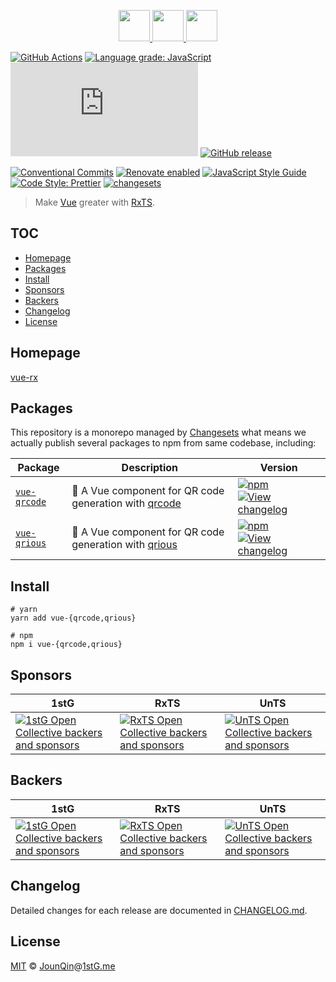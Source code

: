 <p align="center">
  <a href="https://rxjs.dev">
    <img src="https://rxjs.dev/assets/images/logos/Rx_Logo_S.png" height="50">
  </a>
  <a href="#readme">
    <img src="https://rx-ts.github.io/assets/heart.svg" height="50">
  </a>
  <a href="https://vuejs.org">
    <img src="https://vuejs.org/images/logo.png"  height="50">
  </a>
</p>

[![GitHub Actions](https://github.com/rx-ts/eslint/workflows/CI/badge.svg)](https://github.com/rx-ts/eslint/actions/workflows/ci.yml)
[![Language grade: JavaScript](https://img.shields.io/lgtm/grade/javascript/g/rx-ts/vue.svg?logo=lgtm&logoWidth=18)](https://lgtm.com/projects/g/rx-ts/vue/context:javascript)
[![type-coverage](https://img.shields.io/badge/dynamic/json.svg?label=type-coverage&prefix=%E2%89%A5&suffix=%&query=$.typeCoverage.atLeast&uri=https%3A%2F%2Fraw.githubusercontent.com%2Frx-ts%2Fvue%2Fmaster%2Fpackage.json)](https://github.com/plantain-00/type-coverage)
[![GitHub release](https://img.shields.io/github/release/rx-ts/vue)](https://github.com/rx-ts/vue/releases)

[![Conventional Commits](https://img.shields.io/badge/conventional%20commits-1.0.0-yellow.svg)](https://conventionalcommits.org)
[![Renovate enabled](https://img.shields.io/badge/renovate-enabled-brightgreen.svg)](https://renovatebot.com/)
[![JavaScript Style Guide](https://img.shields.io/badge/code_style-standard-brightgreen.svg)](https://standardjs.com)
[![Code Style: Prettier](https://img.shields.io/badge/code_style-prettier-ff69b4.svg)](https://github.com/prettier/prettier)
[![changesets](https://img.shields.io/badge/maintained%20with-changesets-176de3.svg)](https://github.com/atlassian/changesets)

> Make [Vue][] greater with [RxTS][].

## TOC <!-- omit in toc -->

- [Homepage](#homepage)
- [Packages](#packages)
- [Install](#install)
- [Sponsors](#sponsors)
- [Backers](#backers)
- [Changelog](#changelog)
- [License](#license)

## Homepage

<a href="https://vue-rx.now.sh" target="_blank">vue-rx</a>

## Packages

This repository is a monorepo managed by [Changesets][] what means we actually publish several packages to npm from same codebase, including:

| Package                               | Description                                               | Version                                                                                                                                                                                                            |
| ------------------------------------- | --------------------------------------------------------- | ------------------------------------------------------------------------------------------------------------------------------------------------------------------------------------------------------------------ |
| [`vue-qrcode`](/packages/vue-qrcode/) | 🤳 A Vue component for QR code generation with [qrcode][] | [![npm](https://img.shields.io/npm/v/vue-qrcode.svg)](https://www.npmjs.com/package/vue-qrcode) [![View changelog](https://img.shields.io/badge/changelog-explore-brightgreen)](https://changelogs.xyz/vue-qrcode) |
| [`vue-qrious`](/packages/vue-qrious/) | 🤳 A Vue component for QR code generation with [qrious][] | [![npm](https://img.shields.io/npm/v/vue-qrious.svg)](https://www.npmjs.com/package/vue-qrious) [![View changelog](https://img.shields.io/badge/changelog-explore-brightgreen)](https://changelogs.xyz/vue-qrious) |

## Install

```shell
# yarn
yarn add vue-{qrcode,qrious}

# npm
npm i vue-{qrcode,qrious}
```

## Sponsors

| 1stG                                                                                                                               | RxTS                                                                                                                               | UnTS                                                                                                                               |
| ---------------------------------------------------------------------------------------------------------------------------------- | ---------------------------------------------------------------------------------------------------------------------------------- | ---------------------------------------------------------------------------------------------------------------------------------- |
| [![1stG Open Collective backers and sponsors](https://opencollective.com/1stG/organizations.svg)](https://opencollective.com/1stG) | [![RxTS Open Collective backers and sponsors](https://opencollective.com/rxts/organizations.svg)](https://opencollective.com/rxts) | [![UnTS Open Collective backers and sponsors](https://opencollective.com/unts/organizations.svg)](https://opencollective.com/unts) |

## Backers

| 1stG                                                                                                                             | RxTS                                                                                                                             | UnTS                                                                                                                             |
| -------------------------------------------------------------------------------------------------------------------------------- | -------------------------------------------------------------------------------------------------------------------------------- | -------------------------------------------------------------------------------------------------------------------------------- |
| [![1stG Open Collective backers and sponsors](https://opencollective.com/1stG/individuals.svg)](https://opencollective.com/1stG) | [![RxTS Open Collective backers and sponsors](https://opencollective.com/rxts/individuals.svg)](https://opencollective.com/rxts) | [![UnTS Open Collective backers and sponsors](https://opencollective.com/unts/individuals.svg)](https://opencollective.com/unts) |

## Changelog

Detailed changes for each release are documented in [CHANGELOG.md](./CHANGELOG.md).

## License

[MIT][] © [JounQin][]@[1stG.me][]

[1stg.me]: https://www.1stg.me
[changesets]: https://GitHub.com/atlassian/changesets
[rxts]: https://rxjs.dev
[vue]: https://vuejs.org
[jounqin]: https://GitHub.com/JounQin
[mit]: http://opensource.org/licenses/MIT
[qrcode]: https://github.com/soldair/node-qrcode
[qrious]: https://github.com/neocotic/qrious
